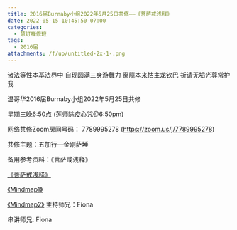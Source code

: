 ```yaml
---
title: 2016届Burnaby小组2022年5月25日共修——《菩萨戒浅释》
date: 2022-05-15 10:45:50-07:00
categories:
  - 慧灯禅修班
tags:
  - 2016届
attachments: /f/up/untitled-2x-1-.png
---
```

诸法等性本基法界中 自现圆满三身游舞力 离障本来怙主龙钦巴 祈请无垢光尊常护我

温哥华2016届Burnaby小组2022年5月25日共修

星期三晚6:50点 (莲师除疫心咒@6:50pm)

网络共修Zoom房间号码： 7789995278 (<https://zoom.us/j/7789995278>)

共修主题：五加行—金刚萨埵

备用参考资料：《菩萨戒浅释》

[《菩萨戒浅释》](/f/up/《慧灯之光》八_菩萨戒浅释.pdf)

[《Mindmap1》](/f/up/untitled-2x-1-.png)

[《Mindmap2》](/f/up/菩提心-2x.png)
主持师兄：Fiona

串讲师兄: Fiona